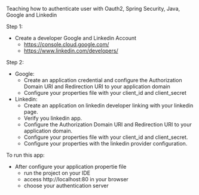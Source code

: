 Teaching how to authenticate user with Oauth2, Spring Security, Java, Google and Linkedin

Step 1:
- Create a developer Google and Linkedin Account
  - https://console.cloud.google.com/
  - https://www.linkedin.com/developers/

Step 2:
- Google: 
  - Create an application credential and configure the Authorization 
  Domain URI and Redirection URI to your application domain
  - Configure your properties file with your client_id and client_secret
- Linkedin:
  - Create an application on linkedin developer linking with your linkedin page. 
  - Verify you linkedin app.
  - Configure the Authorization Domain URI and Redirection URI to your application domain.
  - Configure your properties file with your client_id and client_secret.
  - Configure your properties with the linkedin provider configuration.

To run this app:
- After configure your application propertie file
  - run the project on your IDE
  - access http://localhost:80 in your browser
  - choose your authentication server

